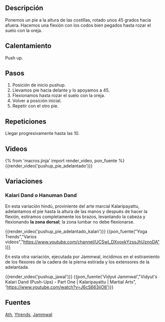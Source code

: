 ## Descripción

Ponemos un pie a la altura de las costillas, rotado unos 45 grados hacia afuera. Hacemos una flexión con los codos bien pegados hasta rozar el suelo con la oreja.

## Calentamiento

Push up.

## Pasos

1. Posición de inicio pushup.
2. Llevamos pie hacia delante y lo apoyamos a 45.
3. Flexionamos hasta rozar el suelo con la oreja.
4. Volver a posición inicial.
5. Repetir con el otro pie.

## Repeticiones

Llegar progresivamente hasta las 10.

## Videos

{% from 'macros.jinja' import render_video, pon_fuente %}
{{render_video('pushup_pie_adelantado')}}

## Variaciones

### Kalari Dand o Hanuman Dand

En esta variación hindú, proviniente del arte marcial Kalaripayattu, adelantamos el pie hasta la altura de las manos y después de hacer la flexión, estiramos completamente los brazos, levantando la cabeza y flexionando **la zona dorsal**; la zona lumbar no debe flexionarse.

{{render_video('pushup_pie_adelantado_kalari')}}
{{pon_fuente("Yoga Trends","Varios videos","https://www.youtube.com/channel/UCSwl_DXvoxkYzssJhUznoDA")}}


En esta otra variación, ejecutada por Jammwal, incidimos en el estiramiento de los flexores de la cadera de la pierna estirada y los extensores de la adelantada.

{{render_video('pushup_jawal')}}
{{pon_fuente('Vidyut Jammwal',"Vidyut's Kalari Dand (Push-Ups) - Part One | Kalaripayattu | Martial Arts", 'https://www.youtube.com/watch?v=J6cS663iiO8')}}


## Fuentes

[Ath](/varios/fuentes/#ath), [Ytrends](/varios/fuentes/#ytrends), [Jammwal](/varios/fuentes/#jamm)
